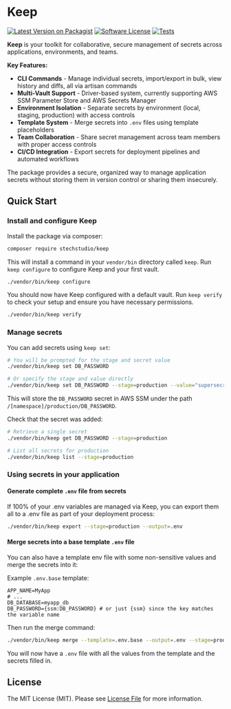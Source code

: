 # Keep

[![Latest Version on Packagist](https://img.shields.io/packagist/v/stechstudio/keep.svg?style=flat-square)](https://packagist.org/packages/stechstudio/keep)
[![Software License](https://img.shields.io/badge/license-MIT-brightgreen.svg?style=flat-square)](LICENSE.md)
[![Tests](https://img.shields.io/github/actions/workflow/status/stechstudio/keep/tests.yml?branch=main&style=flat-square)](https://github.com/stechstudio/keep/actions/workflows/tests.yml)


**Keep** is your toolkit for collaborative, secure management of secrets across applications, environments, and teams.

**Key Features:**
- **CLI Commands** - Manage individual secrets, import/export in bulk, view history and diffs, all via artisan commands
- **Multi-Vault Support** - Driver-based system, currently supporting AWS SSM Parameter Store and AWS Secrets Manager
- **Environment Isolation** - Separate secrets by environment (local, staging, production) with access controls
- **Template System** - Merge secrets into `.env` files using template placeholders
- **Team Collaboration** - Share secret management across team members with proper access controls
- **CI/CD Integration** - Export secrets for deployment pipelines and automated workflows

The package provides a secure, organized way to manage application secrets without storing them in version control or sharing them insecurely.

## Quick Start

### Install and configure Keep

Install the package via composer:

```bash
composer require stechstudio/keep
```

This will install a command in your `vendor/bin` directory called `keep`. Run `keep configure` to configure Keep and your first vault.

```bash
./vendor/bin/keep configure
```

You should now have Keep configured with a default vault. Run `keep verify` to check your setup and ensure you have necessary permissions.

```bash
./vendor/bin/keep verify
```

### Manage secrets

You can add secrets using `keep set`:

```bash
# You will be prompted for the stage and secret value
./vendor/bin/keep set DB_PASSWORD

# Or specify the stage and value directly
./vendor/bin/keep set DB_PASSWORD --stage=production --value="supersecretpassword"
```

This will store the `DB_PASSWORD` secret in AWS SSM under the path `/[namespace]/production/DB_PASSWORD`.

Check that the secret was added:

```bash
# Retrieve a single secret
./vendor/bin/keep get DB_PASSWORD --stage=production

# List all secrets for production
./vendor/bin/keep list --stage=production
```

### Using secrets in your application

#### Generate complete `.env` file from secrets

If 100% of your .env variables are managed via Keep, you can export them all to a .env file as part of your deployment process:

```bash
./vendor/bin/keep export --stage=production --output=.env
```

#### Merge secrets into a base template `.env` file

You can also have a template env file with some non-sensitive values and merge the secrets into it:

Example `.env.base` template:

```env
APP_NAME=MyApp
# ...
DB_DATABASE=myapp_db
DB_PASSWORD={ssm:DB_PASSWORD} # or just {ssm} since the key matches the variable name
```

Then run the merge command:

```bash
./vendor/bin/keep merge --template=.env.base --output=.env --stage=production
```

You will now have a `.env` file with all the values from the template and the secrets filled in.

## License

The MIT License (MIT). Please see [License File](LICENSE.md) for more information.
